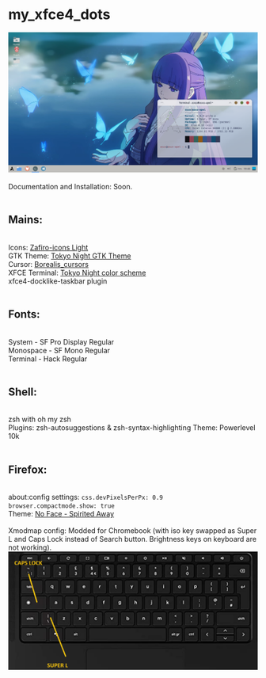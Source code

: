 # my_xfce4_dots
<img src="screenshot.png" width="550" height="" > <br> <br>
Documentation and Installation: Soon. <br> <br>
<h2>Mains:</h2> <br>
Icons: <a href="https://github.com/zayronxio/Zafiro-icons">Zafiro-icons Light</a> <br>
GTK Theme: <a href="https://github.com/Fausto-Korpsvart/Tokyo-Night-GTK-Theme">Tokyo Night GTK Theme</a>  <br> 
Cursor: <a href="https://github.com/alvatip/Borealis-cursors">Borealis_cursors</a>  <br>
XFCE Terminal: <a href="https://github.com/HexyHack/tokyo-night-xfce-terminal">Tokyo Night color scheme</a> <br>
xfce4-docklike-taskbar plugin <br> <br>
<h2>Fonts:</h2> <br>
System - SF Pro Display Regular <br>
Monospace - SF Mono Regular <br> 
Terminal - Hack Regular <br> <br>
<h2>Shell:</h2> <br>
zsh with oh my zsh<br>
Plugins: zsh-autosuggestions & zsh-syntax-highlighting 
Theme: Powerlevel 10k
<br> <br>
<h2>Firefox:</h2> <br>
about:config settings: <code>css.devPixelsPerPx: 0.9 
browser.compactmode.show: true</code> <br>
Theme: <a href="https://addons.mozilla.org/en-US/firefox/addon/no-face-spirited-away/">No Face - Spirited Away</a> <br> <br>
Xmodmap config: Modded for Chromebook (with iso key swapped as Super L and Caps Lock instead of Search button. Brightness keys on keyboard are not working). <br>
<img src="keyboard.png" width="550" height="" >



